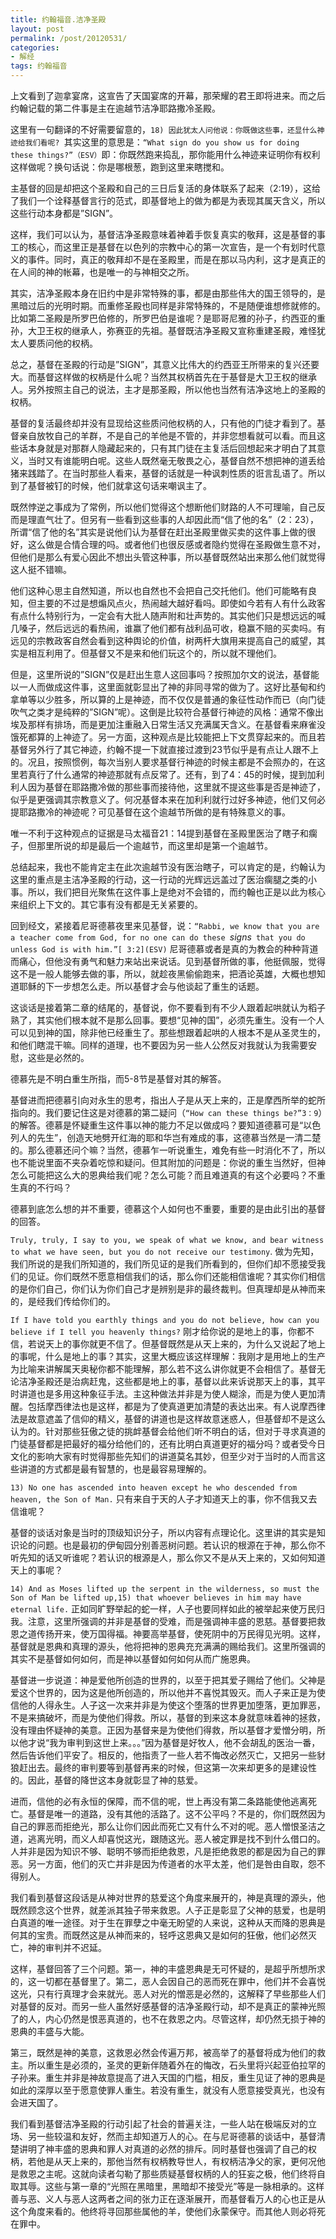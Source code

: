 ```yaml
---
title: 约翰福音.洁净圣殿
layout: post
permalink: /post/20120531/
categories:
- 解经
tags: 约翰福音
---
```


上文看到了迦拿宴席，这宣告了天国宴席的开幕，那荣耀的君王即将进来。而之后约翰记载的第二件事是主在逾越节洁净耶路撒冷圣殿。

这里有一句翻译的不好需要留意的，`18) 因此犹太人问他说：你既做这些事，还显什么神迹给我们看呢? `其实这里的意思是：`“What sign do you show us for doing these things?”（ESV）`即：你既然跑来捣乱，那你能用什么神迹来证明你有权利这样做呢？换句话说：你是哪根葱，跑到这里来瞎搅和。

主基督的回是却把这个圣殿和自己的三日后复活的身体联系了起来（2:19），这给了我们一个诠释基督言行的范式，即基督地上的做为都是为表现其属天含义，所以这些行动本身都是”SIGN”。

这样，我们可以认为，基督洁净圣殿意味着神着手恢复真实的敬拜，这是基督的事工的核心，而这里正是基督在以色列的宗教中心的第一次宣告，是一个有划时代意义的事件。同时，真正的敬拜却不是在圣殿里，而是在那以马内利，这才是真正的在人间的神的帐幕，也是唯一的与神相交之所。

其实，洁净圣殿本身在旧约中是非常特殊的事，都是由那些伟大的国王领导的，是黑暗过后的光明时期。而重修圣殿也同样是非常特殊的，不是随便谁想修就修的。比如第二圣殿是所罗巴伯修的，所罗巴伯是谁呢？是耶哥尼雅的孙子，约西亚的重孙，大卫王权的继承人，弥赛亚的先祖。基督既洁净圣殿又宣称重建圣殿，难怪犹太人要质问他的权柄。

总之，基督在圣殿的行动是”SIGN”，其意义比伟大的约西亚王所带来的复兴还要大。而基督这样做的权柄是什么呢？当然其权柄首先在于基督是大卫王权的继承人。另外按照主自己的说法，主才是那圣殿，所以他也当然有洁净这地上的圣殿的权柄。

基督的复活最终却并没有显现给这些质问他权柄的人，只有他的门徒才看到了。基督亲自放牧自己的羊群，不是自己的羊他是不管的，并非您想看就可以看。而且这些话本身就是对那群人隐藏起来的，只有其门徒在主复活后回想起来才明白了其意义，当时又有谁能明白呢。这些人既然毫无敬畏之心，基督自然不想把神的道丢给猪来践踏了。在当时那些人看来，基督的话就是一种讽刺性质的诳言乱语了。所以到了基督被钉的时候，他们就拿这句话来嘲讽主了。

既然悖逆之事成为了常例，所以他们觉得这个想断他们财路的人不可理喻，自己反而是理直气壮了。但另有一些看到这些事的人却因此而“信了他的名”（2：23），所谓“信了他的名”其实是说他们认为基督在赶出圣殿里做买卖的这件事上做的很好，这么做是合情合理的吗。或者他们也很反感或者隐约觉得在圣殿做生意不对，但他们是那么有爱心因此不想出头管这种事，所以基督既然站出来那么他们就觉得这人挺不错嘛。

他们这种心思主自然知道，所以也自然也不会把自己交托他们。他们可能略有良知，但主要的不过是想煽风点火，热闹越大越好看吗。即使如今若有人有什么政客有点什么特别行为，一定会有大批人随声附和壮声势的。其实他们只是想远远的喊几嗓子，然后远远的看热闹，谁赢了他们都有战利品可收，稳赢不赔的买卖吗。有远见的宗教政客自然会看到这种舆论的价值，树两杆大旗用来提高自己的威望，其实是相互利用了。但基督又不是来和他们玩这个的，所以就不理他们。

但是，这里所说的”SIGN”仅是赶出生意人这回事吗？按照加尔文的说法，基督能以一人而做成这件事，这里面就彰显出了神的非同寻常的做为了。这好比基甸和约拿单等以少胜多，所以算的上是神迹，而不仅仅是普通的象征性动作而已（向门徒吹气之类才是纯粹的”SIGN”呢）。这倒是比较符合基督行神迹的风格：通常不像出埃及那样有排场，而是更加注重融入日常生活又充满属天含义。在基督看来麻雀没饿死都算的上神迹了。另一方面，这种观点是比较能把上下文贯穿起来的。而且若基督另外行了其它神迹，约翰不提一下就直接过渡到23节似乎是有点让人跟不上的。况且，按照惯例，每次当别人要求基督行神迹的时候主都是不会照办的，在这里若真行了什么通常的神迹那就有点反常了。还有，到了4：45的时候，提到加利利人因为基督在耶路撒冷做的那些事而接待他，这里就不提这些事是否是神迹了，似乎是更强调其宗教意义了。何况基督本来在加利利就行过好多神迹，他们又何必提耶路撒冷的神迹呢？可见基督在这个逾越节所做的是有特殊意义的事。

唯一不利于这种观点的证据是马太福音21：14提到基督在圣殿里医治了瞎子和瘸子，但那里所说的却是最后一个逾越节，而这里却是第一个逾越节。

总结起来，我也不能肯定主在此次逾越节没有医治瞎子，可以肯定的是，约翰认为这里的重点是主洁净圣殿的行动，这一行动的光辉远远盖过了医治瘸腿之类的小事。所以，我们把目光聚焦在这件事上是绝对不会错的，而约翰也正是以此为核心来组织上下文的。其它事有没有都是无关紧要的。

回到经文，紧接着尼哥德慕夜里来见基督，说：`“Rabbi, we know that you are a teacher come from God, for no one can do these `*signs*` that you do unless God is with him.”[ 3:2](ESV)` 尼哥德慕或者是真的为教会的种种背道而痛心，但他没有勇气和魅力来站出来说话。见到基督所做的事，他挺佩服，觉得这不是一般人能够去做的事，所以，就趁夜黑偷偷跑来，把酒论英雄，大概也想知道耶稣的下一步想怎么走。所以基督才会与他谈起了重生的话题。

这谈话是接着第二章的结尾的，基督说，你不要看到有不少人跟着起哄就认为稻子熟了，其实他们根本就不是那么回事。要想“见神的国”，必须先重生。没有一个人可以见到神的国，除非他已经重生了。那些想跟着起哄的人根本不是从圣灵生的，和他们瞎混干嘛。同样的道理，也不要因为另一些人公然反对我就认为我需要安慰，这些是必然的。

德慕先是不明白重生所指，而5-8节是基督对其的解答。

基督进而把德慕引向对永生的思考，指出人子是从天上来的，正是摩西所举的蛇所指向的。我们要记住这是对德慕的第二疑问（`“How can these things be?”3：9`）的解答。德慕是怀疑重生这件事以神的能力不足以做成吗？要知道德慕可是“以色列人的先生”，创造天地劈开红海的耶和华岂有难成的事，这德慕当然是一清二楚的。那么德慕还问个嘛？当然，德慕乍一听说重生，难免有些一时消化不了，所以也不能说里面不夹杂着吃惊和疑问。但其附加的问题是：你说的重生当然好，但神怎么可能把这么大的恩典给我们呢？怎么可能？而且难道真的有这个必要吗？不重生真的不行吗？

德慕到底怎么想的并不重要，德慕这个人如何也不重要，重要的是由此引出的基督的回答。

`Truly, truly, I say to you, we speak of what we know, and bear witness to what we have seen, but you do not receive our testimony`.
做为先知，我们所说的是我们所知道的，我们所见证的是我们所看到的，但你们却不愿接受我们的见证。你们既然不愿意相信我们的话，那么你们还能相信谁呢？其实你们相信的是你们自己，你们认为你们自己才是辨别是非的最终裁判。但真理却是从神而来的，是经我们传给你们的。

`If I have told you earthly things and you do not believe, how can you believe if I tell you heavenly things?`
刚才给你说的是地上的事，你都不信，若说天上的事你就更不信了。但基督既然是从天上来的，为什么又说起了地上的事呢，什么是地上的事？其实，这里大概应该这样理解：我刚才是用地上的生产为比喻来讲解属天奥秘你都不能理解，那么若不这么讲你就更不会相信了。基督无论洁净圣殿还是治病赶鬼，这些都是地上的事，基督以此来诉说那天上的事，其平时讲道也是多用这种象征手法。主这种做法并非是为使人糊涂，而是为使人更加清醒。包括摩西律法也是这样，都是为了使真道更加清楚的表达出来。有人说摩西律法是故意遮盖了信仰的精义，基督的讲道也是这样故意迷惑人，但基督却不是这么认为的。针对那些狂傲之徒的挑衅基督会给他们听不明白的话，但对于寻求真道的门徒基督都是把最好的福分给他们的，还有比明白真道更好的福分吗？或者受今日文化的影响大家有时觉得那些先知们的讲道莫名其妙，但至少对于当时的人而言这些讲道的方式都是最有智慧的，也是最容易理解的。

`13) No one has ascended into heaven except he who descended from heaven, the Son of Man.`
只有来自于天的人子才知道天上的事，你不信我又去信谁呢？

基督的谈话对象是当时的顶级知识分子，所以内容有点理论化。这里讲的其实是知识论的问题。也是最初的伊甸园分别善恶树问题。若认识的根源在于神，那么你不听先知的话又听谁呢？若认识的根源是人，那么你又不是从天上来的，又如何知道天上的事呢？

`14) And as Moses lifted up the serpent in the wilderness, so must the Son of Man be lifted up,15) that whoever believes in him may have eternal life.`
正如同旷野举起的蛇一样，人子也要同样如此的被举起来使万民归我。注意，这里所强调的并非是基督的受难，而是强调神丰盛的恩慈。基督要把救恩之道传扬开来，使万国得福。神要高举基督，使死阴中的万民得见光明。这样，基督就是恩典和真理的源头，他将把神的恩典充充满满的赐给我们。这里所强调的其实不是基督如何如何，而是神以基督如何如何从而广施恩典。

基督进一步说道：神是爱他所创造的世界的，以至于把其爱子赐给了他们。父神是爱这个世界的，因为这是他所创造的，所以他并不喜悦其毁灭。而人子来正是为使信他的人得永生。人子这一次来并非是为使这个堕落的世界更加堕落，更加罪恶，不是来搞破坏，而是为使他们得救。所以，基督的到来这本身就意味着神的拯救，没有理由怀疑神的美意。正因为基督来是为使他们得救，所以基督才爱憎分明，所以他才说“我为审判到这世上来。。。”因为基督是好牧人，他不会胡乱的医治一番，然后告诉他们平安了。相反的，他指责了一些人若不悔改必然灭亡，又把另一些豺狼赶出去。最终的审判要等到基督再来的时候，但这第一次来却更多的是建设性的。因此，基督的降世这本身就彰显了神的慈爱。

进而，信他的必有永恒的保障，而不信的呢，世上再没有第二条路能使他逃离死亡。基督是唯一的道路，没有其他的活路了。这不公平吗？不是的，你们既然因为自己的罪恶而拒绝光，那么让你们因此而死亡又有什么不对的呢。恶人憎恨圣洁之道，逃离光明，而义人却喜悦这光，跟随这光。恶人被定罪是找不到什么借口的。人并非是因为知识不够、聪明不够而拒绝救恩，凡是拒绝救恩的都是因为自己的罪恶。另一方面，他们的灭亡并非是因为传道者的水平太差，他们是咎由自取，怨不得别人。

我们看到基督这段话是从神对世界的慈爱这个角度来展开的，神是真理的源头，他既然顾念这个世界，就差派其独子带来救恩。人子正是彰显了父神的慈爱，也是明白真道的唯一途径。对于生在罪孽之中毫无盼望的人来说，这种从天而降的恩典是何其的宝贵。而既然这是从神而来的，轻呼这恩典又是如何的狂傲，他们必然灭亡，神的审判并不迟延。

这样，基督回答了三个问题。第一，神的丰盛恩典是无可怀疑的，是超乎所想所求的，这一切都在基督里了。第二，恶人会因自己的恶而死在罪中，他们并不会喜悦这光，只有行真理才会来就光。恶人对光的憎恶是必然的，这解释了早些那些人们对基督的反对。而另一些人虽然好感基督的洁净圣殿行动，却不是真正的蒙神光照了的人，内心仍然是恨恶真道的，也不在救恩之内。尽管这样，却仍然无损于神的恩典的丰盛与大能。

第三，既然是神的美意，这救恩必然会传遍万邦，被高举了的基督将成为他们的救主。所以重生是必须的，圣灵的更新伴随着外在的悔改，石头里将兴起亚伯拉罕的子孙来。重生并非是神故意提高了进入天国的门槛，相反，重生见证了神的恩典是如此的深厚以至于愿意使罪人重生。若没有重生，就没有人愿意接受真光，也没有会进天国了。

我们看到基督洁净圣殿的行动引起了社会的普遍关注，一些人站在极端反对的立场、另一些较温和友好，然而主却知道万人的心。在与尼哥德慕的谈话中，基督清楚讲明了神丰盛的恩典和罪人对真道的必然的排斥。同时基督也强调了自己的权柄，若他是从天上来的，那他当然有权柄教导世人，有权柄洁净父的家，更何况他是救恩之主呢。这就向读者勾勒了那些质疑基督权柄的人的狂妄之极，他们终将自取其辱。这些与第一章的“光照在黑暗里，黑暗却不接受光”等是一脉相承的。这样善与恶、义人与恶人这两者之间的张力正在逐渐展开，而基督看万人的心也正是从这个角度来看的。他终将寻回那些属他的羊，使他们永蒙保守。而其他人则必将死在罪中。
